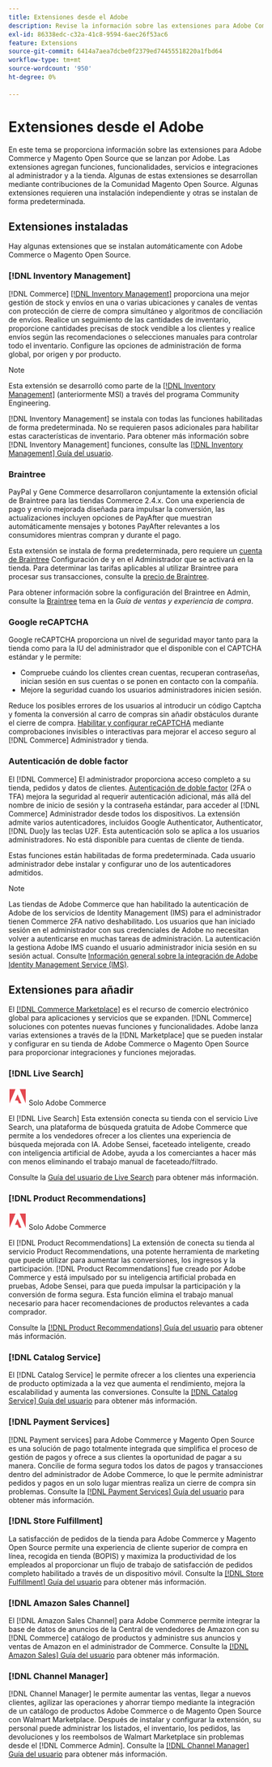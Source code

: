 ```yaml
---
title: Extensiones desde el Adobe
description: Revise la información sobre las extensiones para Adobe Commerce y Magento Open Source publicadas por Adobe.
exl-id: 86338edc-c32a-41c8-9594-6aec26f53ac6
feature: Extensions
source-git-commit: 6414a7aea7dcbe0f2379ed74455518220a1fbd64
workflow-type: tm+mt
source-wordcount: '950'
ht-degree: 0%

---
```


# Extensiones desde el Adobe

En este tema se proporciona información sobre las extensiones para Adobe Commerce y Magento Open Source que se lanzan por Adobe. Las extensiones agregan funciones, funcionalidades, servicios e integraciones al administrador y a la tienda. Algunas de estas extensiones se desarrollan mediante contribuciones de la Comunidad Magento Open Source. Algunas extensiones requieren una instalación independiente y otras se instalan de forma predeterminada.

## Extensiones instaladas

Hay algunas extensiones que se instalan automáticamente con Adobe Commerce o Magento Open Source.

### [!DNL Inventory Management]

[!DNL Commerce] [[!DNL Inventory Management]](../inventory-management/introduction.md) proporciona una mejor gestión de stock y envíos en una o varias ubicaciones y canales de ventas con protección de cierre de compra simultáneo y algoritmos de conciliación de envíos. Realice un seguimiento de las cantidades de inventario, proporcione cantidades precisas de stock vendible a los clientes y realice envíos según las recomendaciones o selecciones manuales para controlar todo el inventario. Configure las opciones de administración de forma global, por origen y por producto.

>[!NOTE]
>
>Esta extensión se desarrolló como parte de la [[!DNL Inventory Management]](https://github.com/magento/inventory) (anteriormente MSI) a través del programa Community Engineering.

[!DNL Inventory Management] se instala con todas las funciones habilitadas de forma predeterminada. No se requieren pasos adicionales para habilitar estas características de inventario. Para obtener más información sobre [!DNL Inventory Management] funciones, consulte las [[!DNL Inventory Management] Guía del usuario](../inventory-management/guide-overview.md).

### Braintree

PayPal y Gene Commerce desarrollaron conjuntamente la extensión oficial de Braintree para las tiendas Commerce 2.4.x. Con una experiencia de pago y envío mejorada diseñada para impulsar la conversión, las actualizaciones incluyen opciones de PayAfter que muestran automáticamente mensajes y botones PayAfter relevantes a los consumidores mientras compran y durante el pago.

Esta extensión se instala de forma predeterminada, pero requiere un [cuenta de Braintree](https://www.braintreepayments.com/) Configuración de y en el Administrador que se activará en la tienda. Para determinar las tarifas aplicables al utilizar Braintree para procesar sus transacciones, consulte la [precio de Braintree](https://www.braintreepayments.com/braintree-pricing).

Para obtener información sobre la configuración del Braintree en Admin, consulte la [Braintree](../stores-purchase/braintree.md) tema en la _Guía de ventas y experiencia de compra_.

### Google reCAPTCHA

Google reCAPTCHA proporciona un nivel de seguridad mayor tanto para la tienda como para la IU del administrador que el disponible con el CAPTCHA estándar y le permite:

- Compruebe cuándo los clientes crean cuentas, recuperan contraseñas, inician sesión en sus cuentas o se ponen en contacto con la compañía.
- Mejore la seguridad cuando los usuarios administradores inicien sesión.

Reduce los posibles errores de los usuarios al introducir un código Captcha y fomenta la conversión al carro de compras sin añadir obstáculos durante el cierre de compra. [Habilitar y configurar reCAPTCHA](../systems/security-google-recaptcha.md) mediante comprobaciones invisibles o interactivas para mejorar el acceso seguro al [!DNL Commerce] Administrador y tienda.

### Autenticación de doble factor

El [!DNL Commerce] El administrador proporciona acceso completo a su tienda, pedidos y datos de clientes. [Autenticación de doble factor](../systems/security-two-factor-authentication.md) (2FA o TFA) mejora la seguridad al requerir autenticación adicional, más allá del nombre de inicio de sesión y la contraseña estándar, para acceder al [!DNL Commerce] Administrador desde todos los dispositivos. La extensión admite varios autenticadores, incluidos Google Authenticator, Authenticator, [!DNL Duo]y las teclas U2F. Esta autenticación solo se aplica a los usuarios administradores. No está disponible para cuentas de cliente de tienda.

Estas funciones están habilitadas de forma predeterminada. Cada usuario administrador debe instalar y configurar uno de los autenticadores admitidos.

>[!NOTE]
>
>Las tiendas de Adobe Commerce que han habilitado la autenticación de Adobe de los servicios de Identity Management (IMS) para el administrador tienen Commerce 2FA nativo deshabilitado. Los usuarios que han iniciado sesión en el administrador con sus credenciales de Adobe no necesitan volver a autenticarse en muchas tareas de administración. La autenticación la gestiona Adobe IMS cuando el usuario administrador inicia sesión en su sesión actual. Consulte [Información general sobre la integración de Adobe Identity Management Service (IMS)](./adobe-ims-integration-overview.md).

## Extensiones para añadir

El [[!DNL Commerce Marketplace]](https://marketplace.magento.com/) es el recurso de comercio electrónico global para aplicaciones y servicios que se expanden. [!DNL Commerce] soluciones con potentes nuevas funciones y funcionalidades. Adobe lanza varias extensiones a través de la [!DNL Marketplace] que se pueden instalar y configurar en su tienda de Adobe Commerce o Magento Open Source para proporcionar integraciones y funciones mejoradas.

### [!DNL Live Search]

![Adobe Commerce](../assets/adobe-logo.svg) Solo Adobe Commerce

El [!DNL Live Search] Esta extensión conecta su tienda con el servicio Live Search, una plataforma de búsqueda gratuita de Adobe Commerce que permite a los vendedores ofrecer a los clientes una experiencia de búsqueda mejorada con IA. Adobe Sensei, faceteado inteligente, creado con inteligencia artificial de Adobe, ayuda a los comerciantes a hacer más con menos eliminando el trabajo manual de faceteado/filtrado.

Consulte la [Guía del usuario de Live Search](https://experienceleague.adobe.com/docs/commerce-merchant-services/live-search/guide-overview.html) para obtener más información.

### [!DNL Product Recommendations]

![Adobe Commerce](../assets/adobe-logo.svg) Solo Adobe Commerce

El [!DNL Product Recommendations] La extensión de conecta su tienda al servicio Product Recommendations, una potente herramienta de marketing que puede utilizar para aumentar las conversiones, los ingresos y la participación. [!DNL Product Recommendations] fue creado por Adobe Commerce y está impulsado por su inteligencia artificial probada en pruebas, Adobe Sensei, para que pueda impulsar la participación y la conversión de forma segura. Esta función elimina el trabajo manual necesario para hacer recomendaciones de productos relevantes a cada comprador.

Consulte la [[!DNL Product Recommendations] Guía del usuario](https://experienceleague.adobe.com/docs/commerce-merchant-services/product-recommendations/guide-overview.html?lang=en) para obtener más información.

### [!DNL Catalog Service]

El [!DNL Catalog Service] le permite ofrecer a los clientes una experiencia de producto optimizada a la vez que aumenta el rendimiento, mejora la escalabilidad y aumenta las conversiones. Consulte la [[!DNL Catalog Service] Guía del usuario](https://experienceleague.adobe.com/docs/commerce-merchant-services/catalog-service/guide-overview.html) para obtener más información.

### [!DNL Payment Services]

[!DNL Payment services] para Adobe Commerce y Magento Open Source es una solución de pago totalmente integrada que simplifica el proceso de gestión de pagos y ofrece a sus clientes la oportunidad de pagar a su manera. Concilie de forma segura todos los datos de pagos y transacciones dentro del administrador de Adobe Commerce, lo que le permite administrar pedidos y pagos en un solo lugar mientras realiza un cierre de compra sin problemas. Consulte la [[!DNL Payment Services] Guía del usuario](https://experienceleague.adobe.com/docs/commerce-merchant-services/payment-services/guide-overview.html) para obtener más información.

### [!DNL Store Fulfillment]

La satisfacción de pedidos de la tienda para Adobe Commerce y Magento Open Source permite una experiencia de cliente superior de compra en línea, recogida en tienda (BOPIS) y maximiza la productividad de los empleados al proporcionar un flujo de trabajo de satisfacción de pedidos completo habilitado a través de un dispositivo móvil. Consulte la [[!DNL Store Fulfillment] Guía del usuario](https://experienceleague.adobe.com/docs/commerce-merchant-services/store-fulfillment/guide-overview.html) para obtener más información.

### [!DNL Amazon Sales Channel]

El [!DNL Amazon Sales Channel] para Adobe Commerce permite integrar la base de datos de anuncios de la Central de vendedores de Amazon con su [!DNL Commerce] catálogo de productos y administre sus anuncios y ventas de Amazon en el administrador de Commerce. Consulte la [[!DNL Amazon Sales] Guía del usuario](https://experienceleague.adobe.com/docs/commerce-channels/amazon/guide-overview.html) para obtener más información.

### [!DNL Channel Manager]

[!DNL Channel Manager] le permite aumentar las ventas, llegar a nuevos clientes, agilizar las operaciones y ahorrar tiempo mediante la integración de un catálogo de productos Adobe Commerce o de Magento Open Source con Walmart Marketplace. Después de instalar y configurar la extensión, su personal puede administrar los listados, el inventario, los pedidos, las devoluciones y los reembolsos de Walmart Marketplace sin problemas desde el [!DNL Commerce Admin]. Consulte la [[!DNL Channel Manager] Guía del usuario](https://experienceleague.adobe.com/docs/commerce-channels/channel-manager/guide-overview.html) para obtener más información.

